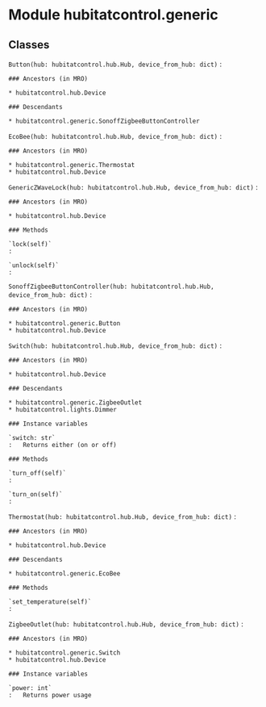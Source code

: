 Module hubitatcontrol.generic
=============================

Classes
-------

`Button(hub: hubitatcontrol.hub.Hub, device_from_hub: dict)`
:   

    ### Ancestors (in MRO)

    * hubitatcontrol.hub.Device

    ### Descendants

    * hubitatcontrol.generic.SonoffZigbeeButtonController

`EcoBee(hub: hubitatcontrol.hub.Hub, device_from_hub: dict)`
:   

    ### Ancestors (in MRO)

    * hubitatcontrol.generic.Thermostat
    * hubitatcontrol.hub.Device

`GenericZWaveLock(hub: hubitatcontrol.hub.Hub, device_from_hub: dict)`
:   

    ### Ancestors (in MRO)

    * hubitatcontrol.hub.Device

    ### Methods

    `lock(self)`
    :

    `unlock(self)`
    :

`SonoffZigbeeButtonController(hub: hubitatcontrol.hub.Hub, device_from_hub: dict)`
:   

    ### Ancestors (in MRO)

    * hubitatcontrol.generic.Button
    * hubitatcontrol.hub.Device

`Switch(hub: hubitatcontrol.hub.Hub, device_from_hub: dict)`
:   

    ### Ancestors (in MRO)

    * hubitatcontrol.hub.Device

    ### Descendants

    * hubitatcontrol.generic.ZigbeeOutlet
    * hubitatcontrol.lights.Dimmer

    ### Instance variables

    `switch: str`
    :   Returns either (on or off)

    ### Methods

    `turn_off(self)`
    :

    `turn_on(self)`
    :

`Thermostat(hub: hubitatcontrol.hub.Hub, device_from_hub: dict)`
:   

    ### Ancestors (in MRO)

    * hubitatcontrol.hub.Device

    ### Descendants

    * hubitatcontrol.generic.EcoBee

    ### Methods

    `set_temperature(self)`
    :

`ZigbeeOutlet(hub: hubitatcontrol.hub.Hub, device_from_hub: dict)`
:   

    ### Ancestors (in MRO)

    * hubitatcontrol.generic.Switch
    * hubitatcontrol.hub.Device

    ### Instance variables

    `power: int`
    :   Returns power usage
